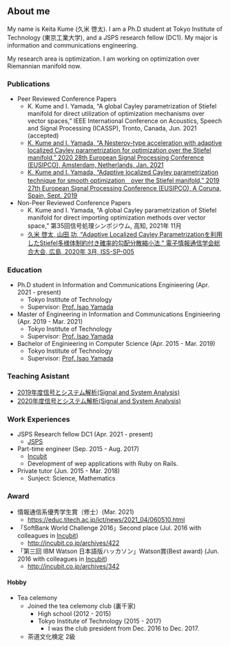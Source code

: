 ## About me
My name is Keita Kume (久米 啓太). I am a Ph.D student at Tokyo Institute of Technology (東京工業大学), and a JSPS research fellow (DC1). My major is information and communications engineering.

My research area is optimization. I am working on optimization over Riemannian manifold now.

### Publications
- Peer Reviewed Conference Papers
  - K. Kume and I. Yamada, “A global Cayley parametrization of Stiefel manifold
for direct utilization of optimization mechanisms over vector spaces,” IEEE International Conference on Acoustics, Speech and Signal Processing (ICASSP), Tronto, Canada, Jun. 2021 (accepted)
  - [K. Kume and I. Yamada, “A Nesterov-type acceleration with adaptive localized Cayley parametrization for optimization over the Stiefel manifold,” 2020 28th European Signal Processing Conference (EUSIPCO), Amsterdam, Netherlands, Jan. 2021](https://ieeexplore.ieee.org/abstract/document/8903097)
  - [K. Kume and I. Yamada, “Adaptive localized Cayley parametrization technique for smooth optimization　over the Stiefel manifold,” 2019 27th European Signal Processing Conference (EUSIPCO), A Coruna, Spain, Sept. 2019](https://ieeexplore.ieee.org/abstract/document/8903097)
- Non-Peer Reviewed Conference Papers
	- K. Kume and I. Yamada, “A global Cayley parametrization of Stiefel manifold for direct importing optimization methods over vector space,” 第35回信号処理シンポジウム, 高知, 2021年 11月
  - [久米 啓太, 山田 功, “Adaptive Localized Cayley Parametrizationを利用したStiefel多様体制約付き確率的勾配分散縮小法,” 電子情報通信学会総合大会, 広島, 2020年 3月, ISS-SP-005](https://www.ieice.org/~iss/jpn/Publications/issposter_2020/data/pdf/ISS-SP-005.pdf)

### Education
- Ph.D student in Information and Communications Enginieering (Apr. 2021 - present)
  - Tokyo Institute of Technology
  - Supervisor: [Prof. Isao Yamada](http://www.sp.ict.e.titech.ac.jp/)
- Master of Engineering in Information and Communications Enginieering (Apr. 2019 - Mar. 2021)
  - Tokyo Institute of Technology
  - Supervisor: [Prof. Isao Yamada](http://www.sp.ict.e.titech.ac.jp/)
- Bachelor of Enginieering in Computer Science (Apr. 2015 - Mar. 2019)
  - Tokyo Institute of Technology
  - Supervisor: [Prof. Isao Yamada](http://www.sp.ict.e.titech.ac.jp/)

### Teaching Asistant
- [2019年度信号とシステム解析(Signal and System Analysis)](http://www.ocw.titech.ac.jp/index.php?module=General&action=T0300&JWC=201902043)
- [2020年度信号とシステム解析(Signal and System Analysis)](http://www.ocw.titech.ac.jp/index.php?module=General&action=T0300&JWC=202002043)

### Work Experiences
- JSPS Research fellow DC1 (Apr. 2021 - present)
	- [JSPS](https://www.jsps.go.jp/j-pd/index.html)
- Part-time engineer (Sep. 2015 - Aug. 2017)
  - [Incubit](http://incubit.co.jp/)
  - Development of wep applications with Ruby on Rails.
- Private tutor (Jun. 2015 - Mar. 2018)
  - Sunject: Science, Mathematics

### Award
- 情報通信系優秀学生賞（修士）(Mar. 2021)
	- https://educ.titech.ac.jp/ict/news/2021_04/060510.html
- 「SoftBank World Challenge 2016」Second place (Jul. 2016 with colleagues in [Incubit](http://incubit.co.jp/))
    - http://incubit.co.jp/archives/422
- 「第三回 IBM Watson 日本語版ハッカソン」Watson賞(Best award) (Jun. 2016 with colleagues in [Incubit](http://incubit.co.jp/))
    - http://incubit.co.jp/archives/342 

#### Hobby
- Tea celemony
    - Joined the tea celemony club (裏千家)
        - High school (2012 - 2015)
        - Tokyo Institute of Technology (2015 - 2017)
          - I was the club president from Dec. 2016 to Dec. 2017.
    - 茶道文化検定 2級
